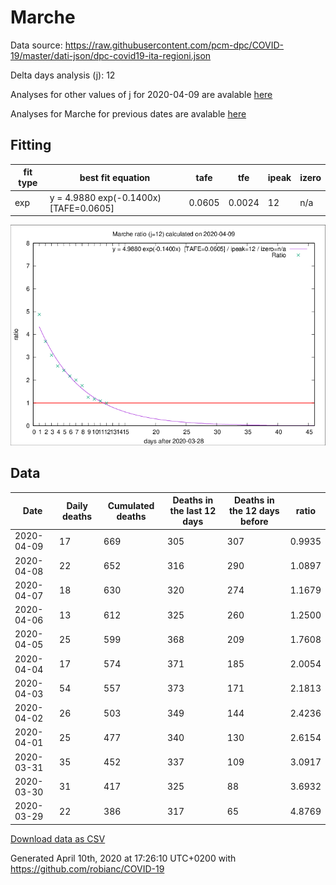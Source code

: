# Marche

Data source: https://raw.githubusercontent.com/pcm-dpc/COVID-19/master/dati-json/dpc-covid19-ita-regioni.json

Delta days analysis (j): 12

Analyses for other values of j for 2020-04-09 are avalable [here](../README.md)

Analyses for Marche for previous dates are avalable [here](../../README.md)

## Fitting 
|fit type|best fit equation|tafe|tfe|ipeak|izero|
|-------|-----|--------|------|---|---|
|exp|y = 4.9880 exp(-0.1400x)  [TAFE=0.0605]|0.0605|0.0024|12|n/a|

![Plot](COVID-19_marche_j12_2020-04-09.png)

## Data
|Date|Daily deaths|Cumulated deaths|Deaths in the last 12 days|Deaths in the 12 days before|ratio|
|----|----------|-----------|-------|--------------------|-----|
|2020-04-09|17|669|305|307|0.9935|
|2020-04-08|22|652|316|290|1.0897|
|2020-04-07|18|630|320|274|1.1679|
|2020-04-06|13|612|325|260|1.2500|
|2020-04-05|25|599|368|209|1.7608|
|2020-04-04|17|574|371|185|2.0054|
|2020-04-03|54|557|373|171|2.1813|
|2020-04-02|26|503|349|144|2.4236|
|2020-04-01|25|477|340|130|2.6154|
|2020-03-31|35|452|337|109|3.0917|
|2020-03-30|31|417|325|88|3.6932|
|2020-03-29|22|386|317|65|4.8769|

[Download data as CSV](COVID-19_marche_j12_2020-04-09.csv)

Generated April 10th, 2020 at 17:26:10 UTC+0200 with https://github.com/robianc/COVID-19
